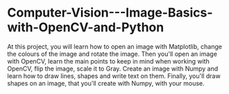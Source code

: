 # Computer-Vision---Image-Basics-with-OpenCV-and-Python

At this project, you will learn how to open an image with Matplotlib, 
change the colours of the image and rotate the image. 
Then you'll open an image with OpenCV, learn the main points to keep in mind when working with OpenCV,
flip the image, scale it to Gray. Create an image with Numpy and learn how to draw lines, 
shapes and write text on them. Finally, you'll draw shapes on an image, that you'll create with Numpy, with your mouse.
